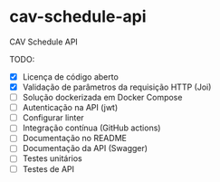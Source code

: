 # cav-schedule-api

CAV Schedule API

TODO:
- [x] Licença de código aberto
- [x] Validação de parâmetros da requisição HTTP (Joi)
- [ ] Solução dockerizada em Docker Compose
- [ ] Autenticação na API (jwt)
- [ ] Configurar linter
- [ ] Integração contínua (GitHub actions)
- [ ] Documentação no README
- [ ] Documentação da API (Swagger)
- [ ] Testes unitários
- [ ] Testes de API
